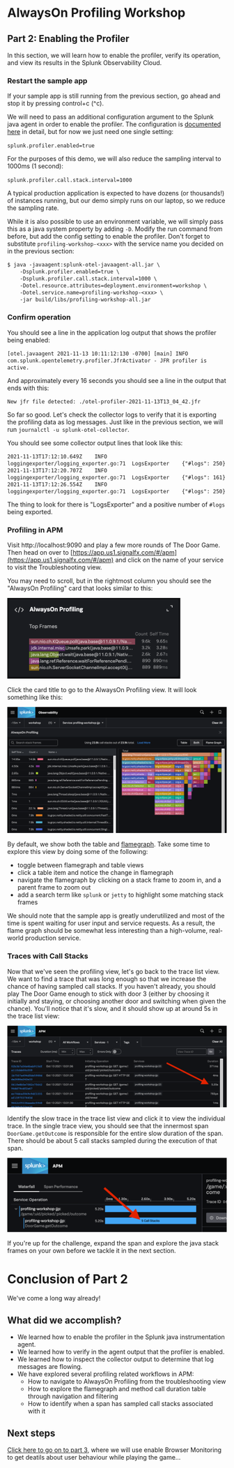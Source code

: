 # AlwaysOn Profiling Workshop

## Part 2: Enabling the Profiler

In this section, we will learn how to enable the profiler, verify its operation,
and view its results in the Splunk Observability Cloud.

### Restart the sample app

If your sample app is still running from the previous section, go ahead and stop it
by pressing control+c (^c).

We will need to pass an additional configuration argument to the Splunk java agent in order to 
enable the profiler. The configuration is [documented here](https://github.com/signalfx/splunk-otel-java/tree/main/profiler#configuration-settings)
in detail, but for now we just need one single setting:

`splunk.profiler.enabled=true`

For the purposes of this demo, we will also reduce the sampling interval to 1000ms (1 second):

`splunk.profiler.call.stack.interval=1000`

A typical production application is expected to have dozens (or thousands!) of instances running,
but our demo simply runs on our laptop, so we reduce the sampling rate.

While it is also possible to use an environment variable, we will simply pass this
as a java system property by adding `-D`. Modify the run command from before, but add
the config setting to enable the profiler. Don't forget to substitute `profiling-workshop-<xxx>`
with the service name you decided on in the previous section:

```
$ java -javaagent:splunk-otel-javaagent-all.jar \
    -Dsplunk.profiler.enabled=true \
    -Dsplunk.profiler.call.stack.interval=1000 \
    -Dotel.resource.attributes=deployment.environment=workshop \
    -Dotel.service.name=profiling-workshop-<xxx> \
    -jar build/libs/profiling-workshop-all.jar
```

###  Confirm operation

You should see a line in the application log output that shows the profiler being enabled:

```
[otel.javaagent 2021-11-13 10:11:12:130 -0700] [main] INFO com.splunk.opentelemetry.profiler.JfrActivator - JFR profiler is active.
```

And approximately every 16 seconds you should see a line in the output that ends with this:

```
New jfr file detected: ./otel-profiler-2021-11-13T13_04_42.jfr
```

So far so good. Let's check the collector logs to verify that it is exporting
the profiling data as log messages. Just like in the previous section, we will
run `journalctl -u splunk-otel-collector`.

You should see some collector output lines that look like this:

```
2021-11-13T17:12:10.649Z	INFO	loggingexporter/logging_exporter.go:71	LogsExporter	{"#logs": 250}
2021-11-13T17:12:20.707Z	INFO	loggingexporter/logging_exporter.go:71	LogsExporter	{"#logs": 161}
2021-11-13T17:12:26.554Z	INFO	loggingexporter/logging_exporter.go:71	LogsExporter	{"#logs": 250}
```

The thing to look for there is "LogsExporter" and a positive number of `#logs` being exported.

### Profiling in APM

Visit http://localhost:9090 and play a few more rounds of The Door Game.
Then head on over to [https://app.us1.signalfx.com/#/apm](https://app.us1.signalfx.com/#/apm) 
and click on the name of your service to visit the Troubleshooting view.

You may need to scroll, but in the rightmost column you should see the "AlwaysOn Profiling"
card that looks similar to this:

<img src="../images/always-on-profiling.png" alt="always on profiling" width="400px"/>

Click the card title to go to the AlwaysOn Profiling view. It will look something 
like this:

<img src="../images/flamegraph_and_table.png" alt="flamegraph and table"/>

By default, we show both the table and [flamegraph](https://www.brendangregg.com/flamegraphs.html). 
Take some time to explore this view by doing some of the following:

* toggle between flamegraph and table views
* click a table item and notice the change in flamegraph
* navigate the flamegraph by clicking on a stack frame to zoom in, and a parent frame to zoom out
* add a search term like `splunk` or `jetty` to highlight some matching stack frames

We should note that the sample app is greatly underutilized and most of the time
is spent waiting for user input and service requests. As a result, the flame graph
should be somewhat less interesting than a high-volume, real-world production service.

### Traces with Call Stacks

Now that we've seen the profiling view, let's go back to the trace list view. We want to find a 
trace that was long enough so that we increase the chance of having sampled call stacks.
If you haven't already, you should play The Door Game enough to stick with door 3 
(either by choosing it initially and staying, or choosing another door and switching when given the chance).
You'll notice that it's slow, and it should show up at around 5s in the trace list view:

<img src="../images/slow_trace.png" alt="slow trace"/>

Identify the slow trace in the trace list view and click it to view the
individual trace. In the single trace view, you should see that the innermost span
`DoorGame.getOutcome` is responsible for the entire slow duration of the span.
There should be about 5 call stacks sampled during the execution of that span.

<img src="../images/span_with_stacks.png" alt="slow trace"/>

If you're up for the challenge, expand the span and explore the java stack frames on your own
before we tackle it in the next section.

# Conclusion of Part 2

We've come a long way already!

## What did we accomplish?

* We learned how to enable the profiler in the Splunk java instrumentation agent.
* We learned how to verify in the agent output that the profiler is enabled.
* We learned how to inspect the collector output to determine that log messages are flowing.
* We have explored several profiling related workflows in APM:
  * How to navigate to AlwaysOn Profiling from the troubleshooting view
  * How to explore the flamegraph and method call duration table through navigation and filtering
  * How to identify when a span has sampled call stacks associated with it

## Next steps

[Click here to go on to part 3](03_enable_RUM.md), where we
will use enable Browser Monitoring to get deatils about user behaviour while playing the game...


